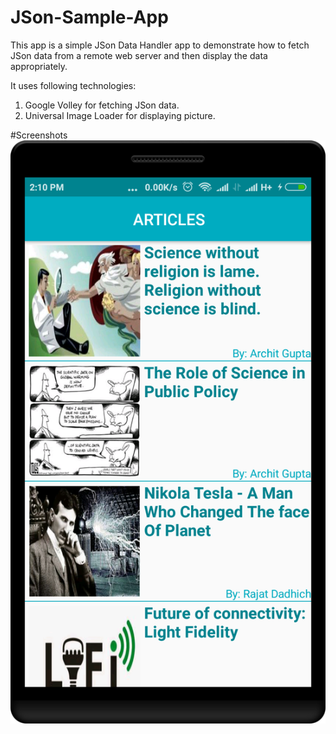 # JSon-Sample-App
This app is a simple JSon Data Handler app to demonstrate how to fetch JSon data from a remote web server and then display the data 
appropriately.

It uses following technologies:
1. Google Volley for fetching JSon data.
2. Universal Image Loader for displaying picture. 

#Screenshots
![Alt text](https://github.com/Waterbyte/JSon-Sample-App/blob/master/device-2017-06-08-141116.png )
